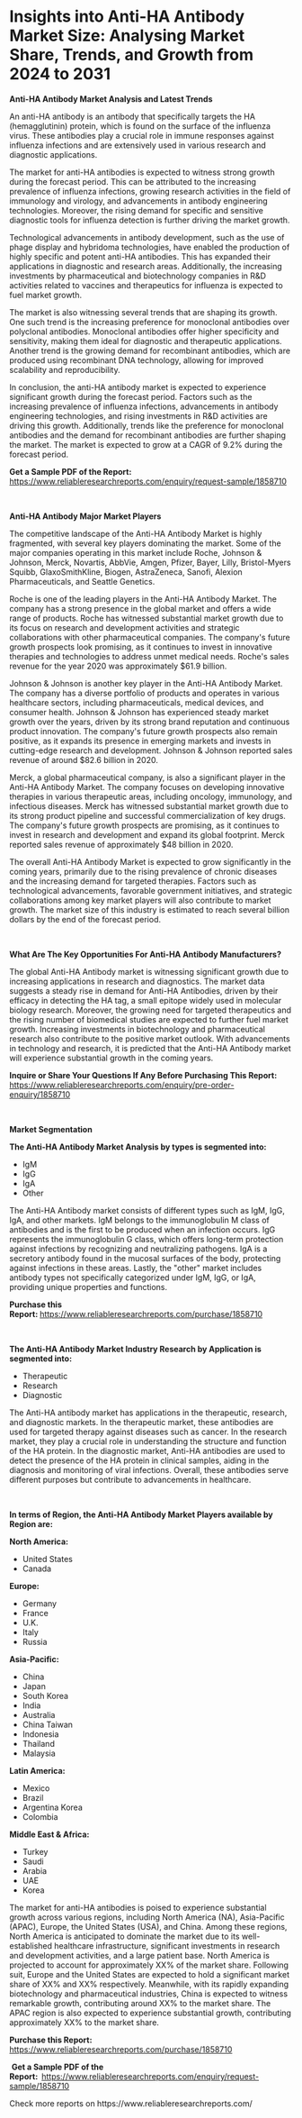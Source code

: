 <p><h1>Insights into Anti-HA Antibody Market Size: Analysing Market Share, Trends, and Growth from 2024 to 2031</h1></p><p><strong>Anti-HA Antibody Market Analysis and Latest Trends</strong></p>
<p><p>An anti-HA antibody is an antibody that specifically targets the HA (hemagglutinin) protein, which is found on the surface of the influenza virus. These antibodies play a crucial role in immune responses against influenza infections and are extensively used in various research and diagnostic applications.</p><p>The market for anti-HA antibodies is expected to witness strong growth during the forecast period. This can be attributed to the increasing prevalence of influenza infections, growing research activities in the field of immunology and virology, and advancements in antibody engineering technologies. Moreover, the rising demand for specific and sensitive diagnostic tools for influenza detection is further driving the market growth.</p><p>Technological advancements in antibody development, such as the use of phage display and hybridoma technologies, have enabled the production of highly specific and potent anti-HA antibodies. This has expanded their applications in diagnostic and research areas. Additionally, the increasing investments by pharmaceutical and biotechnology companies in R&D activities related to vaccines and therapeutics for influenza is expected to fuel market growth.</p><p>The market is also witnessing several trends that are shaping its growth. One such trend is the increasing preference for monoclonal antibodies over polyclonal antibodies. Monoclonal antibodies offer higher specificity and sensitivity, making them ideal for diagnostic and therapeutic applications. Another trend is the growing demand for recombinant antibodies, which are produced using recombinant DNA technology, allowing for improved scalability and reproducibility.</p><p>In conclusion, the anti-HA antibody market is expected to experience significant growth during the forecast period. Factors such as the increasing prevalence of influenza infections, advancements in antibody engineering technologies, and rising investments in R&D activities are driving this growth. Additionally, trends like the preference for monoclonal antibodies and the demand for recombinant antibodies are further shaping the market. The market is expected to grow at a CAGR of 9.2% during the forecast period.</p></p>
<p><strong>Get a Sample PDF of the Report:&nbsp;</strong> <a href="https://www.reliableresearchreports.com/enquiry/request-sample/1858710">https://www.reliableresearchreports.com/enquiry/request-sample/1858710</a></p>
<p>&nbsp;</p>
<p><strong>Anti-HA Antibody Major Market Players</strong></p>
<p><p>The competitive landscape of the Anti-HA Antibody Market is highly fragmented, with several key players dominating the market. Some of the major companies operating in this market include Roche, Johnson & Johnson, Merck, Novartis, AbbVie, Amgen, Pfizer, Bayer, Lilly, Bristol-Myers Squibb, GlaxoSmithKline, Biogen, AstraZeneca, Sanofi, Alexion Pharmaceuticals, and Seattle Genetics.</p><p>Roche is one of the leading players in the Anti-HA Antibody Market. The company has a strong presence in the global market and offers a wide range of products. Roche has witnessed substantial market growth due to its focus on research and development activities and strategic collaborations with other pharmaceutical companies. The company's future growth prospects look promising, as it continues to invest in innovative therapies and technologies to address unmet medical needs. Roche's sales revenue for the year 2020 was approximately $61.9 billion.</p><p>Johnson & Johnson is another key player in the Anti-HA Antibody Market. The company has a diverse portfolio of products and operates in various healthcare sectors, including pharmaceuticals, medical devices, and consumer health. Johnson & Johnson has experienced steady market growth over the years, driven by its strong brand reputation and continuous product innovation. The company's future growth prospects also remain positive, as it expands its presence in emerging markets and invests in cutting-edge research and development. Johnson & Johnson reported sales revenue of around $82.6 billion in 2020.</p><p>Merck, a global pharmaceutical company, is also a significant player in the Anti-HA Antibody Market. The company focuses on developing innovative therapies in various therapeutic areas, including oncology, immunology, and infectious diseases. Merck has witnessed substantial market growth due to its strong product pipeline and successful commercialization of key drugs. The company's future growth prospects are promising, as it continues to invest in research and development and expand its global footprint. Merck reported sales revenue of approximately $48 billion in 2020.</p><p>The overall Anti-HA Antibody Market is expected to grow significantly in the coming years, primarily due to the rising prevalence of chronic diseases and the increasing demand for targeted therapies. Factors such as technological advancements, favorable government initiatives, and strategic collaborations among key market players will also contribute to market growth. The market size of this industry is estimated to reach several billion dollars by the end of the forecast period.</p></p>
<p>&nbsp;</p>
<p><strong>What Are The Key Opportunities For Anti-HA Antibody Manufacturers?</strong></p>
<p><p>The global Anti-HA Antibody market is witnessing significant growth due to increasing applications in research and diagnostics. The market data suggests a steady rise in demand for Anti-HA Antibodies, driven by their efficacy in detecting the HA tag, a small epitope widely used in molecular biology research. Moreover, the growing need for targeted therapeutics and the rising number of biomedical studies are expected to further fuel market growth. Increasing investments in biotechnology and pharmaceutical research also contribute to the positive market outlook. With advancements in technology and research, it is predicted that the Anti-HA Antibody market will experience substantial growth in the coming years.</p></p>
<p><strong>Inquire or Share Your Questions If Any Before Purchasing This Report:</strong> <a href="https://www.reliableresearchreports.com/enquiry/pre-order-enquiry/1858710">https://www.reliableresearchreports.com/enquiry/pre-order-enquiry/1858710</a></p>
<p>&nbsp;</p>
<p><strong>Market Segmentation</strong></p>
<p><strong>The Anti-HA Antibody Market Analysis by types is segmented into:</strong></p>
<p><ul><li>IgM</li><li>IgG</li><li>IgA</li><li>Other</li></ul></p>
<p><p>The Anti-HA Antibody market consists of different types such as IgM, IgG, IgA, and other markets. IgM belongs to the immunoglobulin M class of antibodies and is the first to be produced when an infection occurs. IgG represents the immunoglobulin G class, which offers long-term protection against infections by recognizing and neutralizing pathogens. IgA is a secretory antibody found in the mucosal surfaces of the body, protecting against infections in these areas. Lastly, the "other" market includes antibody types not specifically categorized under IgM, IgG, or IgA, providing unique properties and functions.</p></p>
<p><strong>Purchase this Report:&nbsp;</strong><a href="https://www.reliableresearchreports.com/purchase/1858710">https://www.reliableresearchreports.com/purchase/1858710</a></p>
<p>&nbsp;</p>
<p><strong>The Anti-HA Antibody Market Industry Research by Application is segmented into:</strong></p>
<p><ul><li>Therapeutic</li><li>Research</li><li>Diagnostic</li></ul></p>
<p><p>The Anti-HA antibody market has applications in the therapeutic, research, and diagnostic markets. In the therapeutic market, these antibodies are used for targeted therapy against diseases such as cancer. In the research market, they play a crucial role in understanding the structure and function of the HA protein. In the diagnostic market, Anti-HA antibodies are used to detect the presence of the HA protein in clinical samples, aiding in the diagnosis and monitoring of viral infections. Overall, these antibodies serve different purposes but contribute to advancements in healthcare.</p></p>
<p>&nbsp;</p>
<p><strong>In terms of Region, the Anti-HA Antibody Market Players available by Region are:</strong></p>
<p>
    <p> <strong> North America: </strong>
        <ul>
            <li>United States</li>
            <li>Canada</li>
        </ul>
        </p> 
    <p> <strong> Europe: </strong>
        <ul>
            <li>Germany</li>
            <li>France</li>
            <li>U.K.</li>
            <li>Italy</li>
            <li>Russia</li>
        </ul>
        </p> 
    <p> <strong> Asia-Pacific: </strong>
        <ul>
            <li>China</li>
            <li>Japan</li>
            <li>South Korea</li>
            <li>India</li>
            <li>Australia</li>
            <li>China Taiwan</li>
            <li>Indonesia</li>
            <li>Thailand</li>
            <li>Malaysia</li>
        </ul>
        </p> 
    <p> <strong> Latin America: </strong>
        <ul>
            <li>Mexico</li>
            <li>Brazil</li>
            <li>Argentina Korea</li>
            <li>Colombia</li>
        </ul>
        </p> 
    <p> <strong> Middle East & Africa: </strong>
        <ul>
            <li>Turkey</li>
            <li>Saudi</li>
            <li>Arabia</li>
            <li>UAE</li>
            <li>Korea</li>
        </ul>
    </p>
    </p>
<p><p>The market for anti-HA antibodies is poised to experience substantial growth across various regions, including North America (NA), Asia-Pacific (APAC), Europe, the United States (USA), and China. Among these regions, North America is anticipated to dominate the market due to its well-established healthcare infrastructure, significant investments in research and development activities, and a large patient base. North America is projected to account for approximately XX% of the market share. Following suit, Europe and the United States are expected to hold a significant market share of XX% and XX% respectively. Meanwhile, with its rapidly expanding biotechnology and pharmaceutical industries, China is expected to witness remarkable growth, contributing around XX% to the market share. The APAC region is also expected to experience substantial growth, contributing approximately XX% to the market share.</p></p>
<p><strong>Purchase this Report: </strong><a href="https://www.reliableresearchreports.com/purchase/1858710">https://www.reliableresearchreports.com/purchase/1858710</a></p>
<p>&nbsp;<strong>Get a Sample PDF of the Report:&nbsp;&nbsp;</strong><a href="https://www.reliableresearchreports.com/enquiry/request-sample/1858710">https://www.reliableresearchreports.com/enquiry/request-sample/1858710</a></p>
<p><strong></strong></p>
<p>Check more reports on https://www.reliableresearchreports.com/</p>